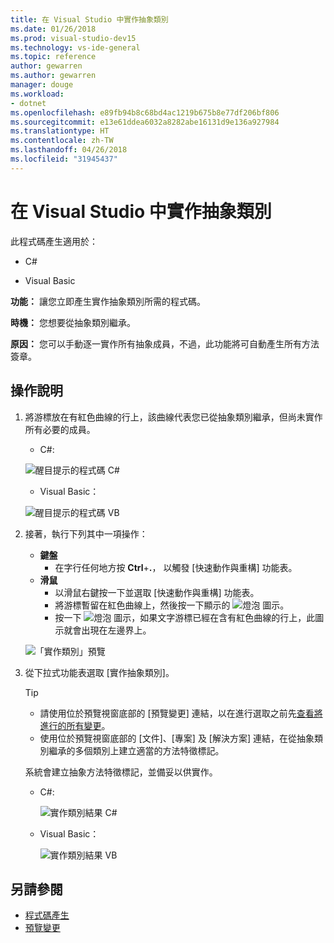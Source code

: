 ```yaml
---
title: 在 Visual Studio 中實作抽象類別
ms.date: 01/26/2018
ms.prod: visual-studio-dev15
ms.technology: vs-ide-general
ms.topic: reference
author: gewarren
ms.author: gewarren
manager: douge
ms.workload:
- dotnet
ms.openlocfilehash: e89fb94b8c68bd4ac1219b675b8e77df206bf806
ms.sourcegitcommit: e13e61ddea6032a8282abe16131d9e136a927984
ms.translationtype: HT
ms.contentlocale: zh-TW
ms.lasthandoff: 04/26/2018
ms.locfileid: "31945437"
---
```

# <a name="implement-an-abstract-class-in-visual-studio"></a>在 Visual Studio 中實作抽象類別

此程式碼產生適用於：

- C#

- Visual Basic

**功能：** 讓您立即產生實作抽象類別所需的程式碼。

**時機：** 您想要從抽象類別繼承。

**原因：** 您可以手動逐一實作所有抽象成員，不過，此功能將可自動產生所有方法簽章。

## <a name="how-to"></a>操作說明

1. 將游標放在有紅色曲線的行上，該曲線代表您已從抽象類別繼承，但尚未實作所有必要的成員。

   - C#: 

    ![醒目提示的程式碼 C#](media/abstract-highlight-cs.png)

   - Visual Basic：

    ![醒目提示的程式碼 VB](media/abstract-highlight-vb.png)

1. 接著，執行下列其中一項操作：

   - **鍵盤**
     - 在字行任何地方按 **Ctrl**+**.**， 以觸發 [快速動作與重構] 功能表。
   - **滑鼠**
     - 以滑鼠右鍵按一下並選取 [快速動作與重構] 功能表。
     - 將游標暫留在紅色曲線上，然後按一下顯示的 ![燈泡](media/bulb-cs.png) 圖示。
     - 按一下 ![燈泡](media/bulb-cs.png) 圖示，如果文字游標已經在含有紅色曲線的行上，此圖示就會出現在左邊界上。

   ![「實作類別」預覽](media/abstract-preview-cs.png)

1. 從下拉式功能表選取 [實作抽象類別]。

   > [!TIP]
   > - 請使用位於預覽視窗底部的 [預覽變更] 連結，以在進行選取之前先[查看將進行的所有變更](../../ide/preview-changes.md)。
   > - 使用位於預覽視窗底部的 [文件]、[專案] 及 [解決方案] 連結，在從抽象類別繼承的多個類別上建立適當的方法特徵標記。

   系統會建立抽象方法特徵標記，並備妥以供實作。

   - C#: 

      ![實作類別結果 C#](media/abstract-result-cs.png)

   - Visual Basic：

      ![實作類別結果 VB](media/abstract-result-vb.png)

## <a name="see-also"></a>另請參閱

- [程式碼產生](../code-generation-in-visual-studio.md)
- [預覽變更](../../ide/preview-changes.md)
